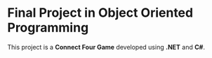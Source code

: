 # Final Project in Object Oriented Programming

This project is a **Connect Four Game** developed using **.NET** and **C#**.
